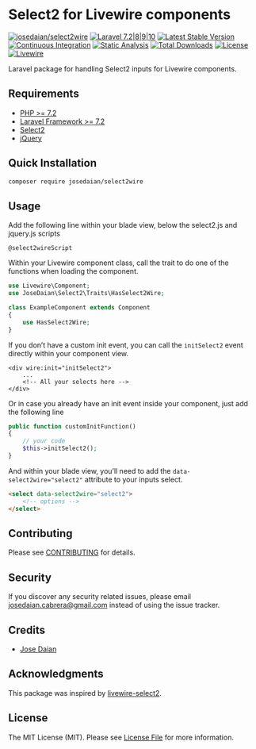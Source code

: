 # Select2 for Livewire components

[![josedaian/select2wire](https://img.shields.io/static/v1?label=Packagist&message=josedaian/select2wire&color=blue&logo=packagist&logoColor=white)](https://packagist.org/packages/josedaian/select2wire)
[![Laravel 7.2|8|9|10](https://img.shields.io/badge/Laravel-7.2|8|9|10-orange.svg)](http://laravel.com)
[![Latest Stable Version](https://img.shields.io/packagist/v/josedaian/select2wire.svg)](https://packagist.org/packages/josedaian/select2wire)
[![Continuous Integration](https://github.com/yajra/laravel-datatables/actions/workflows/continuous-integration.yml/badge.svg)](https://github.com/yajra/laravel-datatables/actions/workflows/continuous-integration.yml)
[![Static Analysis](https://github.com/yajra/laravel-datatables/actions/workflows/static-analysis.yml/badge.svg)](https://github.com/yajra/laravel-datatables/actions/workflows/static-analysis.yml)
[![Total Downloads](https://poser.pugx.org/josedaian/select2wire/downloads.png)](https://packagist.org/packages/josedaian/select2wire)
[![License](https://img.shields.io/github/license/mashape/apistatus.svg)](https://packagist.org/packages/josedaian/select2wire)
[![Livewire](https://img.shields.io/static/v1?label=Livewire&message=2.0&color=fb70a9&style=flat-square)](https://laravel-livewire.com)

Laravel package for handling Select2 inputs for Livewire components.

## Requirements
- [PHP >= 7.2](http://php.net/)
- [Laravel Framework >= 7.2](https://github.com/laravel/framework)
- [Select2](https://select2.org)
- [jQuery](https://jquery.com/)

## Quick Installation

```bash
composer require josedaian/select2wire
```

## Usage
Add the following line within your blade view, below the select2.js and jquery.js scripts

```blade
@select2wireScript
```

Within your Livewire component class, call the trait to do one of the functions when loading the component.

```php
use Livewire\Component;
use JoseDaian\Select2\Traits\HasSelect2Wire;

class ExampleComponent extends Component
{
    use HasSelect2Wire;
}
```

If you don’t have a custom init event, you can call the `initSelect2` event directly within your component view.
```blade
<div wire:init="initSelect2">
    ...
    <!-- All your selects here -->
</div>
```

Or in case you already have an init event inside your component, just add the following line
```php
public function customInitFunction()
{
    // your code
    $this->initSelect2();
}
```

And within your blade view, you’ll need to add the `data-select2wire="select2"` attribute to your inputs select.
```html
<select data-select2wire="select2">
    <!-- options -->
</select>
```

## Contributing

Please see [CONTRIBUTING](https://github.com/josedaian/select2wire/blob/master/.github/CONTRIBUTING.md) for details.

## Security

If you discover any security related issues, please email [josedaian.cabrera@gmail.com](mailto:josedaian.cabrera@gmail.com) instead of using the issue tracker.

## Credits

- [Jose Daian](https://github.com/josedaian)

## Acknowledgments

This package was inspired by [livewire-select2](https://github.com/Pharaonic/livewire-select2).


## License

The MIT License (MIT). Please see [License File](https://github.com/josedaian/select2wire/LICENSE) for more information.
